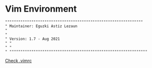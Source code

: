 Vim Environment
======================

    """""""""""""""""""""""""""""""""""""""""""""""""""""""""""""""
    " Maintainer: Eguzki Astiz Lezaun
    "
    "
    " Version: 1.7 - Aug 2021
    " "
    " "
    " """""""""""""""""""""""""""""""""""""""""""""""""""""""""""""""

[Check .vimrc](.vimrc)

